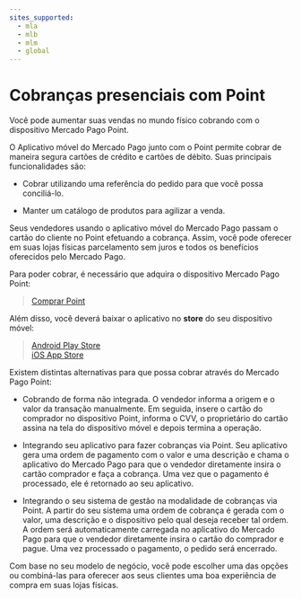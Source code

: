 ```yaml
---
sites_supported:
  - mla
  - mlb
  - mlm
  - global
---
```


# Cobranças presenciais com Point
Você pode aumentar suas vendas no mundo físico cobrando com o dispositivo Mercado Pago Point.

O Aplicativo móvel do Mercado Pago junto com o Point permite cobrar de maneira segura cartões de crédito e cartões de débito. Suas principais funcionalidades são:

- Cobrar utilizando uma referência do pedido para que você possa conciliá-lo.

- Manter um catálogo de produtos para agilizar a venda.

Seus vendedores usando o aplicativo móvel do Mercado Pago passam o cartão do cliente no Point efetuando a cobrança. Assim, você pode oferecer em suas lojas físicas parcelamento sem juros e todos os benefícios oferecidos pelo Mercado Pago.

Para poder cobrar, é necessário que adquira o dispositivo Mercado Pago Point:

> [Comprar Point](https://www.mercadopago.com/mp-brasil/point#products)  

Além disso, você deverá baixar o aplicativo no **store** do seu dispositivo móvel:

> [Android Play Store](https://play.google.com/store/apps/details?id=com.mercadopago.wallet&hl=pt_419)  
> [iOS App Store](https://itunes.apple.com/br/app/mercado-pago/id925436649?mt=8)

Existem distintas alternativas para que possa cobrar através do Mercado Pago Point:

* Cobrando de forma não integrada. O vendedor informa a origem e o valor da transação manualmente. Em seguida, insere o cartão do comprador no dispositivo Point, informa o CVV, o proprietário do cartão assina na tela do dispositivo móvel e depois termina a operação.

* Integrando seu aplicativo para fazer cobranças via Point. Seu aplicativo gera uma ordem de pagamento com o valor e uma descrição e chama o aplicativo do Mercado Pago para que o vendedor diretamente insira o cartão comprador e faça a cobrança. Uma vez que o pagamento é processado, ele é retornado ao seu aplicativo.

* Integrando o seu sistema de gestão na modalidade de cobranças via Point. A partir do seu sistema uma ordem de cobrança é gerada com o valor, uma descrição e o dispositivo pelo qual deseja receber tal ordem. A ordem será automaticamente carregada no aplicativo do Mercado Pago para que o vendedor diretamente insira o cartão do comprador e pague. Uma vez processado o pagamento, o pedido será encerrado. 

Com base no seu modelo de negócio, você pode escolher uma das opções ou combiná-las para oferecer aos seus clientes uma boa experiência de compra em suas lojas físicas.
